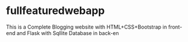 # fullfeaturedwebapp
This is a Complete Blogging website with HTML+CSS+Bootstrap in front-end 
and Flask with Sqllite Database in back-en
